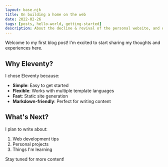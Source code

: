 ```yaml
---
layout: base.njk
title: On building a home on the web
date: 2022-02-26
tags: [posts, hello-world, getting-started]
description: About the decline & revival of the personal website, and on the progress our tools have made.
---
```


Welcome to my first blog post! I'm excited to start sharing my thoughts and experiences here.

## Why Eleventy?

I chose Eleventy because:

- **Simple**: Easy to get started
- **Flexible**: Works with multiple template languages
- **Fast**: Static site generation
- **Markdown-friendly**: Perfect for writing content

## What's Next?

I plan to write about:

1. Web development tips
2. Personal projects
3. Things I'm learning

Stay tuned for more content!


